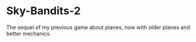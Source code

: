 # Sky-Bandits-2
The sequel of my previous game about planes, now with older planes and better mechanics.
